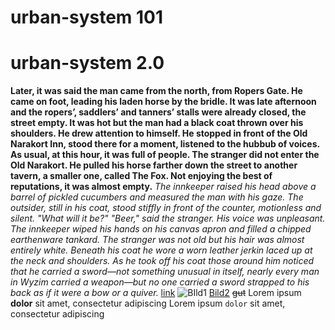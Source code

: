 # urban-system 101
# urban-system 2.0
**Later, it was said the man came from the north, from Ropers Gate. He came on foot, leading his laden horse by the bridle. It was late afternoon and the ropers’, saddlers’ and tanners’ stalls were already closed, the street empty. It was hot but the man had a black coat thrown over his shoulders. He drew attention to himself.
He stopped in front of the Old Narakort Inn, stood there for a moment, listened to the hubbub of voices. As usual, at this hour, it was full of people.
The stranger did not enter the Old Narakort. He pulled his horse farther down the street to another tavern, a smaller one, called The Fox. Not enjoying the best of reputations, it was almost empty.** *The innkeeper raised his head above a barrel of pickled cucumbers and measured the man with his gaze. The outsider, still in his coat, stood stiffly in front of the counter, motionless and silent.
"What will it be?"
"Beer," said the stranger. His voice was unpleasant.
The innkeeper wiped his hands on his canvas apron and filled a chipped earthenware tankard.
The stranger was not old but his hair was almost entirely white. Beneath his coat he wore a worn leather jerkin laced up at the neck and shoulders.
As he took off his coat those around him noticed that he carried a sword—not something unusual in itself, nearly every man in Wyzim carried a weapon—but no one carried a sword strapped to his back as if it were a bow or a quiver.*
[link](https://www.youtube.com/watch?v=dQw4w9WgXcQ)
![BIld1](https://i.imgur.com/F98m4OB.png)
[Bild2](https://i.imgur.com/UGWrj0c.png)
~~gut~~
Lorem ipsum **dolor** sit amet, consectetur adipiscing
Lorem ipsum `dolor` sit amet, consectetur adipiscing
